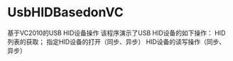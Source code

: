 # UsbHIDBasedonVC
基于VC2010的USB HID设备操作
该程序演示了USB HID设备的如下操作：
HID列表的获取；
指定HID设备的打开（同步、异步）
HID设备的读写操作（同步、异步）
